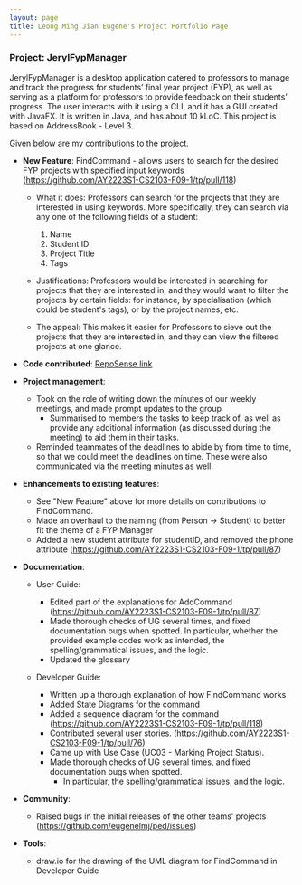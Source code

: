 ```yaml
---
layout: page
title: Leong Ming Jian Eugene's Project Portfolio Page
---
```


### Project: JerylFypManager

JerylFypManager is a desktop application catered to professors to manage and track the progress for students’ final 
year project (FYP), as well as serving as a platform for professors to provide feedback on their students’ progress. 
The user interacts with it using a CLI, and it has a GUI created with JavaFX. It is written in Java, and has about 
10 kLoC. This project is based on AddressBook - Level 3.

Given below are my contributions to the project.

* **New Feature**:
FindCommand - allows users to search for the desired FYP projects with specified input keywords
  (https://github.com/AY2223S1-CS2103-F09-1/tp/pull/118)
  * What it does: Professors can search for the projects that they are interested in using keywords. More specifically,
  they can search via any one of the following fields of a student:
    1) Name
    2) Student ID
    3) Project Title
    4) Tags

  * Justifications: Professors would be interested in searching for projects that they are interested in, and they 
  would want to filter the projects by certain fields: for instance, by specialisation (which could be student's tags),
  or by the project names, etc.

  * The appeal: This makes it easier for Professors to sieve out the projects that they are interested in, and they can
  view the filtered projects at one glance.

* **Code contributed**: [RepoSense link](https://nus-cs2103-ay2223s1.github.io/tp-dashboard/?search=eugenelmj&breakdown=true)

* **Project management**:
  * Took on the role of writing down the minutes of our weekly meetings, and made prompt updates to the group
    * Summarised to members the tasks to keep track of, as well as provide any additional information (as discussed 
      during the meeting) to aid them in their tasks.
  * Reminded teammates of the deadlines to abide by from time to time, so that we could meet the
    deadlines on time. These were also communicated via the meeting minutes as well.

* **Enhancements to existing features**:
  * See "New Feature" above for more details on contributions to FindCommand.
  * Made an overhaul to the naming (from Person -> Student) to better fit the theme of a FYP Manager
  * Added a new student attribute for studentID, and removed the phone attribute
    (https://github.com/AY2223S1-CS2103-F09-1/tp/pull/87)
  
* **Documentation**:
    * User Guide: 
      * Edited part of the explanations for AddCommand (https://github.com/AY2223S1-CS2103-F09-1/tp/pull/87)
      * Made thorough checks of UG several times, and fixed documentation bugs when spotted.
        In particular, whether the provided example codes work as intended, the spelling/grammatical issues, 
        and the logic.
      * Updated the glossary

    * Developer Guide:
      * Written up a thorough explanation of how FindCommand works
      * Added State Diagrams for the command
      * Added a sequence diagram for the command (https://github.com/AY2223S1-CS2103-F09-1/tp/pull/118)
      * Contributed several user stories. (https://github.com/AY2223S1-CS2103-F09-1/tp/pull/76)
      * Came up with Use Case (UC03 - Marking Project Status).
      * Made thorough checks of UG several times, and fixed documentation bugs when spotted.
        * In particular, the spelling/grammatical issues, and the logic.

* **Community**:
  * Raised bugs in the initial releases of the other teams' projects
    (https://github.com/eugenelmj/ped/issues)

* **Tools**:
  * draw.io for the drawing of the UML diagram for FindCommand in Developer Guide

